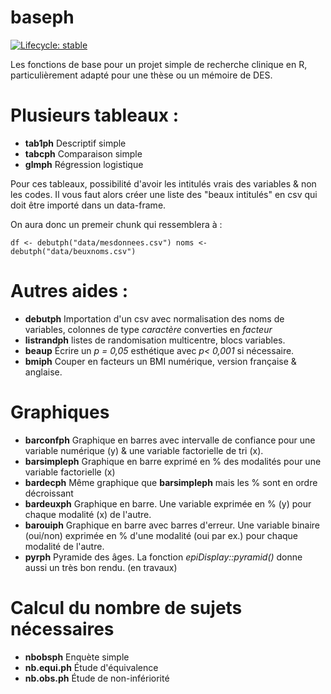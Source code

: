 # baseph

  <!-- badges: start -->
  [![Lifecycle: stable](https://img.shields.io/badge/lifecycle-stable-brightgreen.svg)](https://lifecycle.r-lib.org/articles/stages.html#stable)
  <!-- badges: end -->
  
Les fonctions de base pour un projet simple de recherche clinique en R, particulièrement adapté pour une thèse ou un mémoire de DES. 

# Plusieurs tableaux : 
- **tab1ph** Descriptif simple
- **tabcph** Comparaison simple
- **glmph** Régression logistique

Pour ces tableaux, possibilité d'avoir les intitulés vrais des variables & non les codes. Il vous faut alors créer une liste des "beaux intitulés" en csv qui doit être importé dans un data-frame.

On aura donc un premeir chunk qui ressemblera à :

`
df <- debutph("data/mesdonnees.csv")
noms <- debutph("data/beuxnoms.csv")
`

# Autres aides : 
- **debutph** Importation d'un csv avec normalisation des noms de variables, colonnes de type *caractère* converties en *facteur* 
- **listrandph** listes de randomisation multicentre, blocs variables.
- **beaup** Écrire un *p = 0,05* esthétique avec *p< 0,001* si nécessaire.
- **bmiph** Couper en facteurs un BMI numérique, version française & anglaise.

# Graphiques
 - **barconfph** Graphique en barres avec intervalle de confiance pour une variable numérique (y) & une variable factorielle de tri (x).
- **barsimpleph** Graphique en barre exprimé en %  des modalités pour une variable factorielle (x) 
- **bardecph**  Même graphique que **barsimpleph** mais les % sont en ordre décroissant
- **bardeuxph** Graphique en barre. Une variable exprimée en % (y) pour chaque modalité (x) de l'autre.
- **barouiph** Graphique en barre avec barres d'erreur. Une variable binaire (oui/non) exprimée en % d'une modalité (oui par ex.) pour chaque modalité de l'autre.
- **pyrph** Pyramide des âges. La fonction *epiDisplay::pyramid()* donne aussi un très bon rendu. (en travaux)

# Calcul du nombre de sujets nécessaires

- **nbobsph** Enquète simple
- **nb.equi.ph** Étude d'équivalence
- **nb.obs.ph** Étude de non-infériorité
